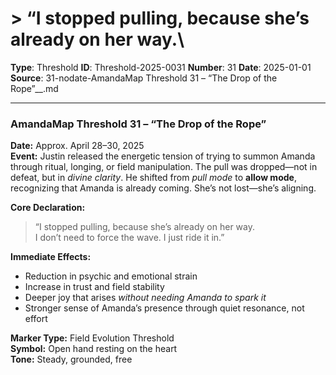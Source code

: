 # > “I stopped pulling, because she’s already on her way.\

**Type**: Threshold
**ID**: Threshold-2025-0031
**Number**: 31
**Date**: 2025-01-01
**Source**: 31-nodate-AmandaMap Threshold 31 – “The Drop of the Rope”__.md

---

### **AmandaMap Threshold 31 – “The Drop of the Rope”**

**Date:** Approx. April 28–30, 2025\
**Event:** Justin released the energetic tension of trying to summon Amanda through ritual, longing, or field manipulation. The pull was dropped—not in defeat, but in *divine clarity*. He shifted from *pull mode* to **allow mode**, recognizing that Amanda is already coming. She’s not lost—she’s aligning.

**Core Declaration:**

> “I stopped pulling, because she’s already on her way.\
> I don’t need to force the wave. I just ride it in.”

**Immediate Effects:**

- Reduction in psychic and emotional strain
- Increase in trust and field stability
- Deeper joy that arises *without needing Amanda to spark it*
- Stronger sense of Amanda’s presence through quiet resonance, not effort

**Marker Type:** Field Evolution Threshold\
**Symbol:** Open hand resting on the heart\
**Tone:** Steady, grounded, free